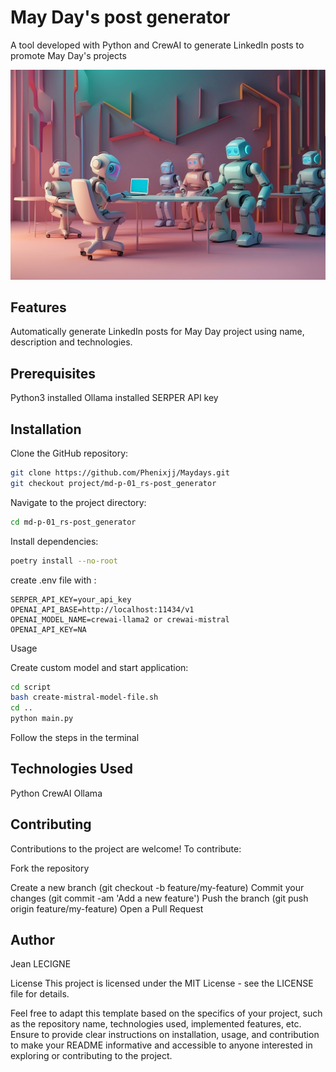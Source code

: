 # May Day's post generator

A tool developed with Python and CrewAI to generate LinkedIn posts to promote May Day's projects

![post_img](../maydays/static/img/project_img/Default_des_petits_agents_robot_avec_des_tlphone_et_des_ordina_1.jpg)

## Features

Automatically generate LinkedIn posts for May Day project using name, description and technologies.

## Prerequisites

Python3 installed
Ollama installed
SERPER API key

## Installation
Clone the GitHub repository:

```bash
git clone https://github.com/Phenixjj/Maydays.git
git checkout project/md-p-01_rs-post_generator
```

Navigate to the project directory:

```bash
cd md-p-01_rs-post_generator
```

Install dependencies:

```bash
poetry install --no-root
```

create .env file with : 
```
SERPER_API_KEY=your_api_key
OPENAI_API_BASE=http://localhost:11434/v1
OPENAI_MODEL_NAME=crewai-llama2 or crewai-mistral
OPENAI_API_KEY=NA
```

Usage

Create custom model and start application:

```bash
cd script
bash create-mistral-model-file.sh
cd ..
python main.py
```

Follow the steps in the terminal

## Technologies Used
Python CrewAI Ollama

## Contributing
Contributions to the project are welcome! To contribute:

Fork the repository

Create a new branch (git checkout -b feature/my-feature)
Commit your changes (git commit -am 'Add a new feature')
Push the branch (git push origin feature/my-feature)
Open a Pull Request

## Author
Jean LECIGNE

License
This project is licensed under the MIT License - see the LICENSE file for details.

Feel free to adapt this template based on the specifics of your project, such as the repository name, technologies used, implemented features, etc. Ensure to provide clear instructions on installation, usage, and contribution to make your README informative and accessible to anyone interested in exploring or contributing to the project.
